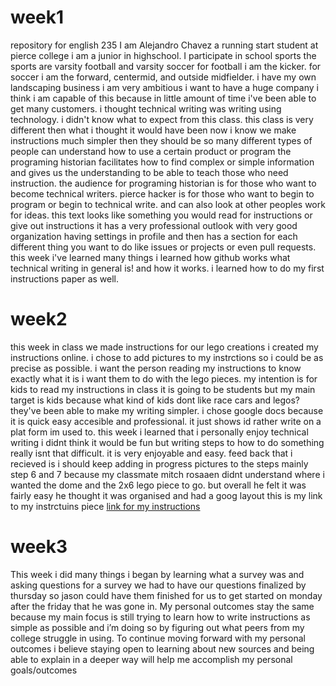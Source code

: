 # week1
repository for english 235 
 I am Alejandro Chavez a running start student at pierce college i am a junior in highschool. I participate in school sports the sports are varsity football and varsity soccer for football i am the kicker. for soccer i am the forward, centermid, and outside midfielder. i have my own landscaping business i am very ambitious i want to have a huge company i think i am capable of this because in little amount of time i've been able to get many customers. 
 i thought technical writing was writing using technology. i didn't know what to expect from this class. this class is very different then what i thought it would have been now i know we make instructions much simpler then they should be so many different types of people can understand how to use a certain product or program the programing historian facilitates how to find complex or simple information and gives us the understanding to be able to teach those who need instruction. the audience for programing historian is for those who want to become technical writers. 
 pierce hacker is for those who want to begin to program or begin to technical write. and can also look at other peoples work for ideas. this text looks like something you would read for instructions or give out instructions it has a very professional outlook with very good organization having settings in profile and then has a section for each different thing you want to do like issues or projects or even pull requests. this week i've learned many things i learned how github works what technical writing in general is! and how it works. i learned how to do my first instructions paper as well.


# week2
this week in class we made instructions for our lego creations i created my instructions online. i chose to add pictures to my instrctions so i could be as precise as possible. i want the person reading my instructions to know exactly what it is i want them to do with the lego pieces. 
my intention is for kids to read my instructions in class it is going to be students but my main target is kids because what kind of kids dont like race cars and legos? they've been able to make my writing simpler.
i chose google docs because it is quick easy accesible and professional. it just shows id rather write on a plat form im used to.
this week i learned that i personally enjoy technical writing i didnt think it would be fun but writing steps to how to do something really isnt that difficult. it is very enjoyable and easy.
feed back that i recieved is i should keep adding in progress pictures to the steps mainly step 6 and 7 because my classmate mitch rosaaen didnt understand where i wanted the dome and the 2x6 lego piece to go. but overall he felt it was fairly easy he thought it was organised and had a goog layout 
this is my link to my instrctuins piece
[link for my instructions](https://docs.google.com/document/d/1Y7jJPftWzs-iAqOrmPcXKeeIbmT3vXqRkLOkXvsOTxU/edit?usp=sharing)


# week3
 This week i did many things i began by learning what a survey was and asking questions for a survey we had to have our questions finalized by thursday so jason could have them finished for us to get started on monday after the friday that he was gone in.
	My personal outcomes stay the same because my main focus is still trying to learn how to write instructions as simple as possible and i’m doing so by figuring out what peers from my college struggle in using. To continue moving forward with my personal outcomes i believe staying open to learning about new sources and being able to explain in a deeper way will help me accomplish my personal goals/outcomes
